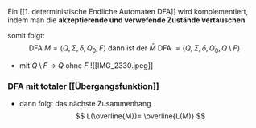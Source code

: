 Ein [[1. deterministische Endliche Automaten DFA]] wird komplementiert, indem man die **akzeptierende und verwefende  Zustände vertauschen** 

somit folgt:
$$
\text{ DFA } M= \langle Q, \Sigma, \delta, Q_{0},F \rangle \text{ dann ist der } \bar{M} \text{ DFA } = \langle Q, \Sigma, \delta, Q_{0},Q \setminus F \rangle
$$
-  mit $Q \setminus F$ -> $Q$ ohne $F$
![[IMG_2330.jpeg]]


### DFA mit totaler [[Übergangsfunktion]]
- dann folgt das nächste Zusammenhang
$$
L(\overline{M})= \overline{L(M)}
$$